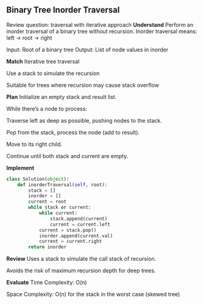 ## Binary Tree Inorder Traversal
Review question: traversal with iterative approach
**Understand**
Perform an inorder traversal of a binary tree without recursion.
Inorder traversal means: left → root → right

Input: Root of a binary tree
Output: List of node values in inorder

**Match**
Iterative tree traversal

Use a stack to simulate the recursion

Suitable for trees where recursion may cause stack overflow

**Plan**
Initialize an empty stack and result list.

While there’s a node to process:

Traverse left as deep as possible, pushing nodes to the stack.

Pop from the stack, process the node (add to result).

Move to its right child.

Continue until both stack and current are empty.

**Implement**
```python
class Solution(object):
    def inorderTraversal(self, root):
        stack = []
        inorder = []
        current = root
        while stack or current:
            while current:
                stack.append(current)
                current = current.left
            current = stack.pop()
            inorder.append(current.val)
            current = current.right
        return inorder
```

**Review**
Uses a stack to simulate the call stack of recursion.

Avoids the risk of maximum recursion depth for deep trees.

**Evaluate**
Time Complexity: O(n)

Space Complexity: O(n) for the stack in the worst case (skewed tree)

